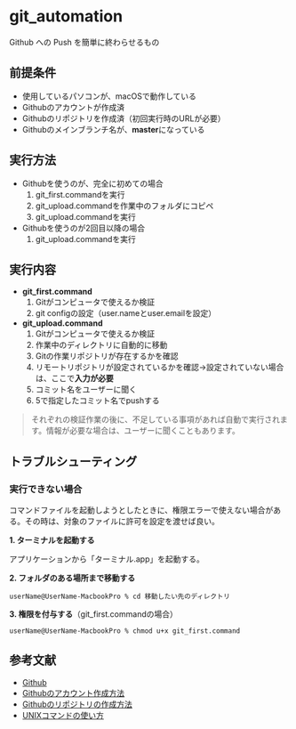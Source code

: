 # git_automation

Github への Push を簡単に終わらせるもの

## 前提条件

- 使用しているパソコンが、macOSで動作している
- Githubのアカウントが作成済
- Githubのリポジトリを作成済（初回実行時のURLが必要）
- Githubのメインブランチ名が、**master**になっている

## 実行方法

- Githubを使うのが、完全に初めての場合
  1. git_first.commandを実行
  2. git_upload.commandを作業中のフォルダにコピペ
  3. git_upload.commandを実行
- Githubを使うのが2回目以降の場合
  1. git_upload.commandを実行

## 実行内容

- **git_first.command**
  1. Gitがコンピュータで使えるか検証
  2. git configの設定（user.nameとuser.emailを設定）
- **git_upload.command**
  1. Gitがコンピュータで使えるか検証
  2. 作業中のディレクトリに自動的に移動
  3. Gitの作業リポジトリが存在するかを確認
  4. リモートリポジトリが設定されているかを確認→設定されていない場合は、ここで**入力が必要**
  5. コミット名をユーザーに聞く
  6. 5で指定したコミット名でpushする

>それぞれの検証作業の後に、不足している事項があれば自動で実行されます。情報が必要な場合は、ユーザーに聞くこともあります。

## トラブルシューティング

### 実行できない場合

コマンドファイルを起動しようとしたときに、権限エラーで使えない場合がある。その時は、対象のファイルに許可を設定を渡せば良い。

**1. ターミナルを起動する**

アプリケーションから「ターミナル.app」を起動する。

**2. フォルダのある場所まで移動する**
```
userName@UserName-MacbookPro % cd 移動したい先のディレクトリ
```
**3. 権限を付与する**（git_first.commandの場合）
```
userName@UserName-MacbookPro % chmod u+x git_first.command
```

## 参考文献

- [Github](https://github.com/penguin4731)
- [Githubのアカウント作成方法](https://qiita.com/negisys/items/04700c688382a0865947)
- [Githubのリポジトリの作成方法](https://docs.github.com/ja/github/getting-started-with-github/create-a-repo)
- [UNIXコマンドの使い方](https://techacademy.jp/magazine/6406)